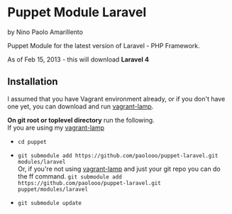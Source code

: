Puppet Module Laravel
=====================
by Nino Paolo Amarillento

Puppet Module for the latest version of Laravel - PHP Framework.

As of Feb 15, 2013 - this will download <strong>Laravel 4</strong>


Installation
------------

I assumed that you have Vagrant environment already, or if you don't have one yet, you can download and run [vagrant-lamp](https://github.com/paolooo/vagrant-lamp).
    
    
<b>On git root or toplevel directory</b> run the following.   
If you are using my [vagrant-lamp](http://github.com/paolooo/vagrant-lamp)    

* `cd puppet`   

* `git submodule add https://github.com/paolooo/puppet-laravel.git modules/laravel`    
Or, if you're not using [vagrant-lamp](http://github.com/paolooo/vagrant-lamp) and just your git repo you can do the ff command.
`git submodule add https://github.com/paolooo/puppet-laravel.git puppet/modules/laravel`

* `git submodule update`
